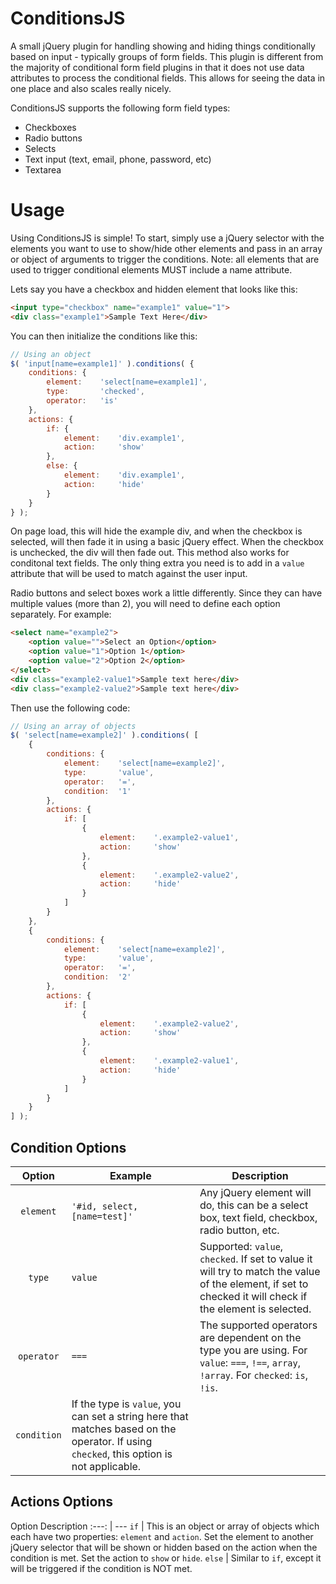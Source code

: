 # ConditionsJS

A small jQuery plugin for handling showing and hiding things conditionally based on input - typically groups of form fields. This plugin is different from the majority of conditional form field plugins in that it does not use data attributes to process the conditional fields.  This allows for seeing the data in one place and also scales really nicely.

ConditionsJS supports the following form field types:
- Checkboxes
- Radio buttons
- Selects
- Text input (text, email, phone, password, etc)
- Textarea

# Usage
Using ConditionsJS is simple!  To start, simply use a jQuery selector with the elements you want to use to show/hide other elements and pass in an array or object of arguments to trigger the conditions.  Note: all elements that are used to trigger conditional elements MUST include a name attribute.

Lets say you have a checkbox and hidden element that looks like this:

```html
<input type="checkbox" name="example1" value="1">
<div class="example1">Sample Text Here</div>
```

You can then initialize the conditions like this:

```js
// Using an object
$( 'input[name=example1]' ).conditions( {
	conditions: {
		element:	'select[name=example1]',
		type:		'checked',
		operator:	'is'
	},
	actions: {
		if: {
			element:	'div.example1',
			action:		'show'
		},
		else: {
			element:	'div.example1',
			action:		'hide'
		}
	}
} );
```

On page load, this will hide the example div, and when the checkbox is selected, will then fade it in using a basic jQuery effect. When the checkbox is unchecked, the div will then fade out.  This method also works for conditonal text fields.  The only thing extra you need is to add in a `value` attribute that will be used to match against the user input.

Radio buttons and select boxes work a little differently.  Since they can have multiple values (more than 2), you will need to define each option separately.  For example:

```html
<select name="example2">
	<option value="">Select an Option</option>
	<option value="1">Option 1</option>
	<option value="2">Option 2</option>
</select>
<div class="example2-value1">Sample text here</div>
<div class="example2-value2">Sample text here</div>
```

Then use the following code:

```js
// Using an array of objects
$( 'select[name=example2]' ).conditions( [
	{
		conditions: {
			element:	'select[name=example2]',
			type:		'value',
			operator:	'=',
			condition:	'1'
		},
		actions: {
			if: [
				{
					element:	'.example2-value1',
					action:		'show'
				},
				{
					element:	'.example2-value2',
					action:		'hide'
				}
			]
		}
	},
	{
		conditions: {
			element:	'select[name=example2]',
			type:		'value',
			operator:	'=',
			condition:	'2'
		},
		actions: {
			if: [
				{
					element:	'.example2-value2',
					action:		'show'
				},
				{
					element:	'.example2-value1',
					action:		'hide'
				}
			]
		}
	}
] );

```

## Condition Options

Option | Example | Description
:---: | --- | ---
`element` | `'#id, select, [name=test]'` | Any jQuery element will do, this can be a select box, text field, checkbox, radio button, etc.
`type` | `value` | Supported: `value`, `checked`. If set to value it will try to match the value of the element, if set to checked it will check if the element is selected.
`operator` | `===` | The supported operators are dependent on the type you are using.  For `value`: `===`, `!==`, `array`, `!array`. For `checked`: `is`, `!is`.
`condition` | If the type is `value`, you can set a string here that matches based on the operator.  If using `checked`, this option is not applicable.

## Actions Options

Option  Description
:---: | ---
`if` | This is an object or array of objects which each have two properties: `element` and `action`.  Set the element to another jQuery selector that will be shown or hidden based on the action when the condition is met.  Set the action to `show` or `hide`.
`else` | Similar to `if`, except it will be triggered if the condition is NOT met.